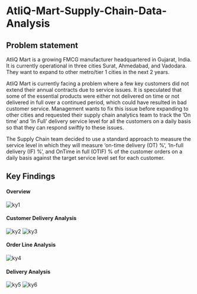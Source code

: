 # AtliQ-Mart-Supply-Chain-Data-Analysis

## Problem statement

AtliQ Mart is a growing FMCG manufacturer headquartered in Gujarat, India. It is currently operational in three cities Surat, Ahmedabad, and Vadodara. They want to expand to other metro/tier 1 cities in the next 2 years.

AtliQ Mart is currently facing a problem where a few key customers did not extend their annual contracts due to service issues. It is speculated that some of the essential products were either not delivered on time or not delivered in full over a continued period, which could have resulted in bad customer service. Management wants to fix this issue before expanding to other cities and requested their supply chain analytics team to track the ’On time’ and ‘In Full’ delivery service level for all the customers on a daily basis so that they can respond swiftly to these issues.

The Supply Chain team decided to use a standard approach to measure the service level in which they will measure ‘on-time delivery (OT) %’, ‘In-full delivery (IF) %’, and OnTime in full (OTIF) % of the customer orders on a daily basis against the target service level set for each customer.

## Key Findings
#### Overview
![ky1](https://github.com/Rejithadas/AtliQ-Mart-Supply-Chain-Data-Analysis/assets/101463488/b3ae1ce3-0aa5-43b8-a978-3dd87cbd36d3)

#### Customer Delivery Analysis
![ky2](https://github.com/Rejithadas/AtliQ-Mart-Supply-Chain-Data-Analysis/assets/101463488/85fc5a98-28ab-4821-a946-b5189627d7c4)
![ky3](https://github.com/Rejithadas/AtliQ-Mart-Supply-Chain-Data-Analysis/assets/101463488/1c19a2d4-d465-4310-bd99-44121b30aa06)

#### Order Line Analysis  
![ky4](https://github.com/Rejithadas/AtliQ-Mart-Supply-Chain-Data-Analysis/assets/101463488/074c2d2f-6845-4eb1-a3f9-fdae8d84c20e)

#### Delivery Analysis
![ky5](https://github.com/Rejithadas/AtliQ-Mart-Supply-Chain-Data-Analysis/assets/101463488/a14dafa9-6593-46a2-8887-14ce0586248a)
![ky6](https://github.com/Rejithadas/AtliQ-Mart-Supply-Chain-Data-Analysis/assets/101463488/1ecb5fe3-f9f4-4e36-8d52-71818d9d49d0)
